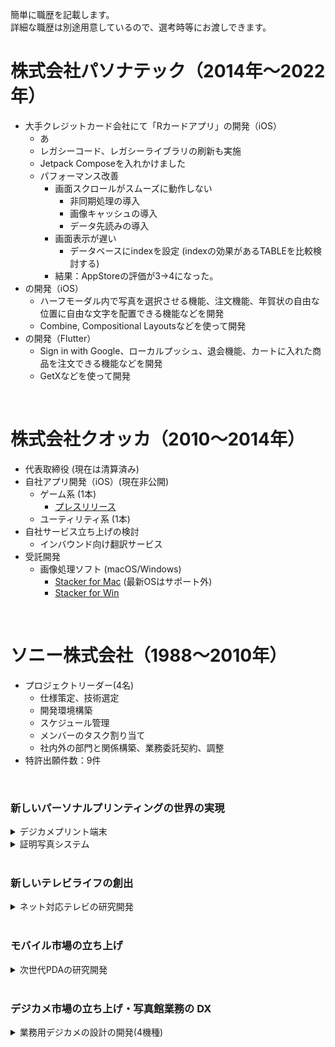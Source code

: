 簡単に職歴を記載します。<br>
詳細な職歴は別途用意しているので、選考時等にお渡しできます。

# 株式会社パソナテック（2014年〜2022年）

- 大手クレジットカード会社にて「Rカードアプリ」の開発（iOS）
    - あ
    - レガシーコード、レガシーライブラリの刷新も実施
    - Jetpack Composeを入れかけました
    - パフォーマンス改善
      - 画面スクロールがスムーズに動作しない
        - 非同期処理の導入
        - 画像キャッシュの導入
        - データ先読みの導入
      - 画面表示が遅い
        - データベースにindexを設定 (indexの効果があるTABLEを比較検討する)
      - 結果：AppStoreの評価が3→4になった。
- の開発（iOS）
    - ハーフモーダル内で写真を選択させる機能、注文機能、年賀状の自由な位置に自由な文字を配置できる機能などを開発
    - Combine, Compositional Layoutsなどを使って開発
- の開発（Flutter）
    - Sign in with Google、ローカルプッシュ、退会機能、カートに入れた商品を注文できる機能などを開発
    - GetXなどを使って開発

<br>

# 株式会社クオッカ（2010〜2014年）

- 代表取締役 (現在は清算済み)
- 自社アプリ開発（iOS）(現在非公開)
  - ゲーム系 (1本)
    - [プレスリリース](https://www.atpress.ne.jp/news/39378)
  - ユーティリティ系 (1本)
- 自社サービス立ち上げの検討
  - インバウンド向け翻訳サービス
- 受託開発 
  - 画像処理ソフト (macOS/Windows)
    - [Stacker for Mac](https://www.vector.co.jp/soft/mac/art/se505234.html) (最新OSはサポート外)
    - [Stacker for Win](https://www.vector.co.jp/soft/winnt/art/se505235.html)



<br>

# ソニー株式会社（1988〜2010年）

- プロジェクトリーダー(4名)
  - 仕様策定、技術選定
  - 開発環境構築
  - スケジュール管理
  - メンバーのタスク割り当て
  - 社内外の部門と関係構築、業務委託契約、調整
- 特許出願件数：9件

<br>

### 新しいパーソナルプリンティングの世界の実現

<details>
<summary>デジカメプリント端末</summary>

<div>
- GUIフレームワーク
  - 特徴
    - FLASH/ActionScript(表示)とVisual C++(ロジック)が宣言型プログラミングで連帯
  - 担当
    - 企画・開発
    - GUIフレームワークの採用推進
    - 管理者設定画面に実装
- ネットワーク対応
  - 特徴
    - ネットワーク経由で各店舗の端末状態の把握、リモート設定、売上の集計等ができるようになる
      - 上記サービスのクラウド化
    - 自社SNSサービスから写真をダウンロードできるようになる
  - 担当
    - 企画・開発
    - 社内関連部門と連帯関係構築
    - C++からC#(.NET)へ開発環境の移行推進
    - プロトタイプ作成
</div>
</details>

<details>
<summary>証明写真システム</summary>

<div>

- 特徴
  - 世界の証明写真規格に対応したカメラ、プリンターのセット
  - PCなしでワイヤレス接続で使用可能
- 担当
  - カメラ部
    - ソフトウェア仕様策定
    - GUIシミュレーター作成
    - 家電メーカーS社と共同開発
      - 仕様・テストの折衝
  - プリンター部
    - ファームウェア開発
  - その他
    - 工場で生産時に使用する自動テストソフトウェア作成
    - 顧客の要望に合わせてカスタマイズ対応
  - URL https://www.sony.jp/pro/products/UPX-C300/
</div>
</details>

<br>

### 新しいテレビライフの創出

<details>
<summary>ネット対応テレビの研究開発</summary>

<div>

- 特徴
  - ユーザーがキーボード操作をしなくてもネットを楽しめるシステム
  - おすすめテレビ番組の提案
  - 出演者などの自動検出、関連情報表示
- 担当
  - 研究成果の製品採用推進、技術提供
  - 社内外の研究所と協力関係の構築
  - プロトタイプ開発
  - 技術選定・実験計画
    - ユーザー・ビヘイビア解析
    - ユーザー嗜好抽出
    - テロップ認識
    - キーワード抽出
</div>
</details>


<br>

### モバイル市場の立ち上げ


<details>
<summary>次世代PDAの研究開発</summary>

<div>

- 特徴
  - 初号機
    - 内製OS(Aperios)搭載
    - 家電にJavaを搭載するプロジェクトも兼ねる
    - [ラスベガスCOMDEXで発表](https://pc.watch.impress.co.jp/docs/article/981124/comdex18.htm)
  - ２号機
    - 米大手IT企業A社からOS技術提供
    - 当時最先端の動画・音楽再生機能搭載
- 担当
  - デバイスドライバー(グラフィック、周辺機器)開発
  - BIOS開発
  - AV Framework技術検討(２号機)
  - ハードウェア開発
    - 仕様策定
    - PCメーカーN社に基板設計・製造を委託
      - 業務委託契約の折衝
    - 関係部署との調整
</div>
</details>

</div>
</details>

<br>

### デジカメ市場の立ち上げ・写真館業務の DX


<details>
<summary>業務用デジカメの設計の開発(4機種)</summary>

<div>

- 特徴
  - 写真館に納入する業務用デジカメ
    - フィルム中心だった業務プロセスのデジタル化を推進
- 担当
  - 技術選定、開発環境構築
  - ファームウェア開発
    - リアルタイムOS、ファイルシステムの内製
  - 生産・設計検討用ソフトウェア(Mac,Win)の開発
  - 画像処理
  - マイコン回路設計
    - アーキテクチャ設計、部品選定
</div>
</details>

</div>
</details>
